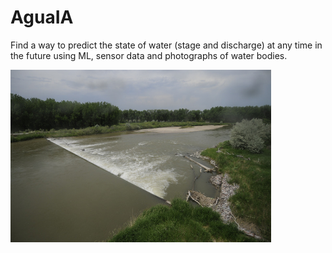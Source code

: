 # AguaIA

Find a way to predict the state of water (stage and discharge) at any time in the future using ML, sensor data and photographs of water bodies.

<img src="img/lake.png">
